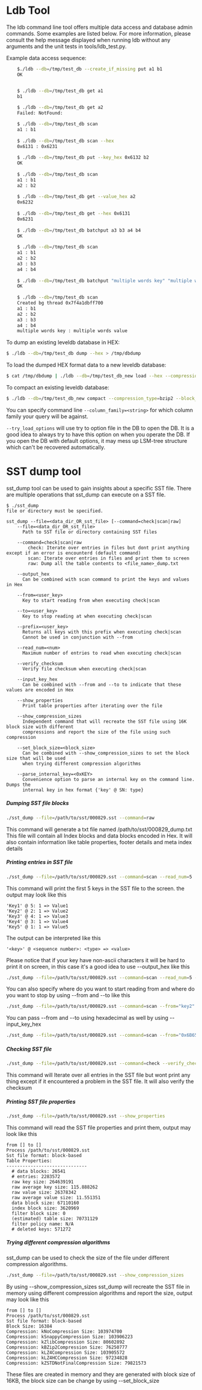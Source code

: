 # Ldb Tool
The ldb command line tool offers multiple data access and database admin commands. Some examples are listed below. For more information, please consult the help message displayed when running ldb without any arguments and the unit tests in tools/ldb_test.py.

Example data access sequence:

```bash
    $./ldb --db=/tmp/test_db --create_if_missing put a1 b1
    OK 


    $ ./ldb --db=/tmp/test_db get a1
    b1
 
    $ ./ldb --db=/tmp/test_db get a2
    Failed: NotFound:

    $ ./ldb --db=/tmp/test_db scan
    a1 : b1
 
    $ ./ldb --db=/tmp/test_db scan --hex
    0x6131 : 0x6231
 
    $ ./ldb --db=/tmp/test_db put --key_hex 0x6132 b2
    OK
 
    $ ./ldb --db=/tmp/test_db scan
    a1 : b1
    a2 : b2
 
    $ ./ldb --db=/tmp/test_db get --value_hex a2
    0x6232
 
    $ ./ldb --db=/tmp/test_db get --hex 0x6131
    0x6231
 
    $ ./ldb --db=/tmp/test_db batchput a3 b3 a4 b4
    OK
 
    $ ./ldb --db=/tmp/test_db scan
    a1 : b1
    a2 : b2
    a3 : b3
    a4 : b4
 
    $ ./ldb --db=/tmp/test_db batchput "multiple words key" "multiple words value"
    OK
 
    $ ./ldb --db=/tmp/test_db scan
    Created bg thread 0x7f4a1dbff700
    a1 : b1
    a2 : b2
    a3 : b3
    a4 : b4
    multiple words key : multiple words value
```

To dump an existing leveldb database in HEX:
```bash
$ ./ldb --db=/tmp/test_db dump --hex > /tmp/dbdump
```

To load the dumped HEX format data to a new leveldb database:
```bash
$ cat /tmp/dbdump | ./ldb --db=/tmp/test_db_new load --hex --compression_type=bzip2 --block_size=65536 --create_if_missing --disable_wal
```

To compact an existing leveldb database:
```bash
$ ./ldb --db=/tmp/test_db_new compact --compression_type=bzip2 --block_size=65536
```

You can specify command line `--column_family=<string>` for which column family your query will be against.

`--try_load_options` will use try to option file in the DB to open the DB. It is a good idea to always try to have this option on when you operate the DB. If you open the DB with default options, it may mess up LSM-tree structure which can't be recovered automatically.

# SST dump tool
sst_dump tool can be used to gain insights about a specific SST file. There are multiple operations that sst_dump can execute on a SST file.

```
$ ./sst_dump
file or directory must be specified.

sst_dump --file=<data_dir_OR_sst_file> [--command=check|scan|raw]
    --file=<data_dir_OR_sst_file>
      Path to SST file or directory containing SST files

    --command=check|scan|raw
        check: Iterate over entries in files but dont print anything except if an error is encounterd (default command)
        scan: Iterate over entries in files and print them to screen
        raw: Dump all the table contents to <file_name>_dump.txt

    --output_hex
      Can be combined with scan command to print the keys and values in Hex

    --from=<user_key>
      Key to start reading from when executing check|scan

    --to=<user_key>
      Key to stop reading at when executing check|scan

    --prefix=<user_key>
      Returns all keys with this prefix when executing check|scan
      Cannot be used in conjunction with --from

    --read_num=<num>
      Maximum number of entries to read when executing check|scan

    --verify_checksum
      Verify file checksum when executing check|scan

    --input_key_hex
      Can be combined with --from and --to to indicate that these values are encoded in Hex

    --show_properties
      Print table properties after iterating over the file

    --show_compression_sizes
      Independent command that will recreate the SST file using 16K block size with different
      compressions and report the size of the file using such compression

    --set_block_size=<block_size>
      Can be combined with --show_compression_sizes to set the block size that will be used
      when trying different compression algorithms

    --parse_internal_key=<0xKEY>
      Convenience option to parse an internal key on the command line. Dumps the
      internal key in hex format {'key' @ SN: type}
```

##### Dumping SST file blocks
```bash
./sst_dump --file=/path/to/sst/000829.sst --command=raw
``` 
This command will generate a txt file named /path/to/sst/000829_dump.txt
This file will contain all Index blocks and data blocks encoded in Hex. It will also contain information like table properties, footer details and meta index details

##### Printing entries in SST file
```bash
./sst_dump --file=/path/to/sst/000829.sst --command=scan --read_num=5
```
This command will print the first 5 keys in the SST file to the screen. the output may look like this
```
'Key1' @ 5: 1 => Value1
'Key2' @ 2: 1 => Value2
'Key3' @ 4: 1 => Value3
'Key4' @ 3: 1 => Value4
'Key5' @ 1: 1 => Value5
```
The output can be interpreted like this
```
'<key>' @ <sequence number>: <type> => <value>
```
Please notice that if your key have non-ascii characters it will be hard to print it on screen, in this case it's a good idea to use --output_hex like this
```bash
./sst_dump --file=/path/to/sst/000829.sst --command=scan --read_num=5 --output_hex
```

You can also specify where do you want to start reading from and where do you want to stop by using --from and --to like this
```bash
./sst_dump --file=/path/to/sst/000829.sst --command=scan --from="key2" --to="key4"
```

You can pass --from and --to using hexadecimal as well by using --input_key_hex
```bash
./sst_dump --file=/path/to/sst/000829.sst --command=scan --from="0x6B657932" --to="0x6B657934" --input_key_hex
```

##### Checking SST file
```bash
./sst_dump --file=/path/to/sst/000829.sst --command=check --verify_checksum
```
This command will Iterate over all entries in the SST file but wont print any thing except if it encountered a problem in the SST file. It will also verify the checksum

##### Printing SST file properties
```bash
./sst_dump --file=/path/to/sst/000829.sst --show_properties
```
This command will read the SST file properties and print them, output may look like this
```
from [] to []
Process /path/to/sst/000829.sst
Sst file format: block-based
Table Properties:
------------------------------
  # data blocks: 26541
  # entries: 2283572
  raw key size: 264639191
  raw average key size: 115.888262
  raw value size: 26378342
  raw average value size: 11.551351
  data block size: 67110160
  index block size: 3620969
  filter block size: 0
  (estimated) table size: 70731129
  filter policy name: N/A
  # deleted keys: 571272
```

##### Trying different compression algorithms
sst_dump can be used to check the size of the file under different compression algorithms.
```bash
./sst_dump --file=/path/to/sst/000829.sst --show_compression_sizes
```
By using --show_compression_sizes sst_dump will recreate the SST file in memory using different compression algorithms and report the size, output may look like this
```
from [] to []
Process /path/to/sst/000829.sst
Sst file format: block-based
Block Size: 16384
Compression: kNoCompression Size: 103974700
Compression: kSnappyCompression Size: 103906223
Compression: kZlibCompression Size: 80602892
Compression: kBZip2Compression Size: 76250777
Compression: kLZ4Compression Size: 103905572
Compression: kLZ4HCCompression Size: 97234828
Compression: kZSTDNotFinalCompression Size: 79821573
```

These files are created in memory and they are generated with block size of 16KB, the block size can be change by using --set_block_size